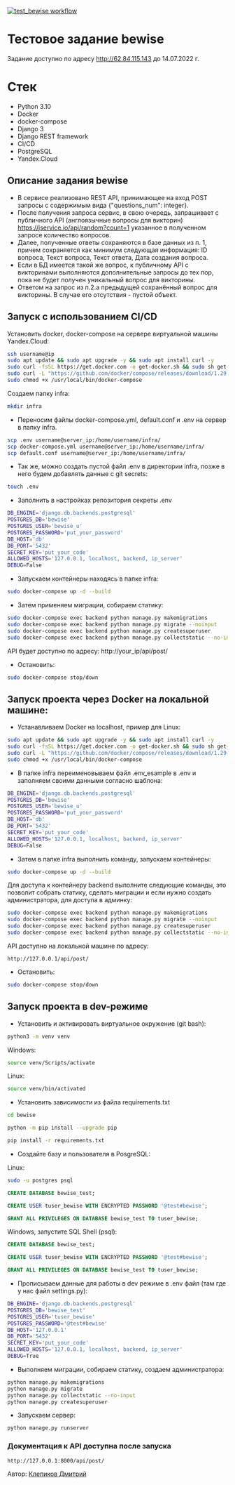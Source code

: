 [![test_bewise workflow](https://github.com/themasterid/test_bewise/actions/workflows/test_bewise.yml/badge.svg)](https://github.com/themasterid/test_bewise/actions/workflows/test_bewise.yml)
# Тестовое задание bewise

Задание доступно по адресу http://62.84.115.143 до 14.07.2022 г.

# Стек
- Python 3.10
- Docker
- docker-compose
- Django 3
- Django REST framework
- CI/CD
- PostgreSQL
- Yandex.Cloud

## Описание задания bewise
- В сервисе реализовано REST API, принимающее на вход POST запросы с содержимым вида {"questions_num": integer}.
- После получения запроса сервис, в свою очередь, запрашивает с публичного API (англоязычные вопросы для викторин) https://jservice.io/api/random?count=1 указанное в полученном запросе количество вопросов.
- Далее, полученные ответы сохраняются в базе данных из п. 1, причем сохраняется как минимум следующая информация: ID вопроса, Текст вопроса, Текст ответа, Дата создания вопроса.
- Если в БД имеется такой же вопрос, к публичному API с викторинами выполняются дополнительные запросы до тех пор, пока не будет получен уникальный вопрос для викторины.
- Ответом на запрос из п.2.a предыдущей сохранённый вопрос для викторины. В случае его отсутствия - пустой объект.


## Запуск с использованием CI/CD

Установить docker, docker-compose на сервере виртуальной машины Yandex.Cloud:
```bash
ssh username@ip
sudo apt update && sudo apt upgrade -y && sudo apt install curl -y
sudo curl -fsSL https://get.docker.com -o get-docker.sh && sudo sh get-docker.sh && sudo rm get-docker.sh
sudo curl -L "https://github.com/docker/compose/releases/download/1.29.2/docker-compose-$(uname -s)-$(uname -m)" -o /usr/local/bin/docker-compose
sudo chmod +x /usr/local/bin/docker-compose
```
Создаем папку infra:
```bash
mkdir infra
```
- Переносим файлы docker-compose.yml, default.conf и .env на сервер в папку infra.

```bash
scp .env username@server_ip:/home/username/infra/
scp docker-compose.yml username@server_ip:/home/username/infra/
scp default.conf username@server_ip:/home/username/infra/
```
- Так же, можно создать пустой файл .env в директории infra, позже в него будем добавлять данные с git secrets:

```bash
touch .env
```
- Заполнить в настройках репозитория секреты .env

```bash
DB_ENGINE='django.db.backends.postgresql'
POSTGRES_DB='bewise'
POSTGRES_USER='bewise_u'
POSTGRES_PASSWORD='put_your_password'
DB_HOST='db'
DB_PORT='5432'
SECRET_KEY='put_your_code'
ALLOWED_HOSTS='127.0.0.1, localhost, backend, ip_server'
DEBUG=False
```
- Запускаем контейнеры находясь в папке infra:
```bash
sudo docker-compose up -d --build
```
- Затем применяем миграции, собираем статику:
```bash
sudo docker-compose exec backend python manage.py makemigrations
sudo docker-compose exec backend python manage.py migrate --noinput 
sudo docker-compose exec backend python manage.py createsuperuser
sudo docker-compose exec backend python manage.py collectstatic --no-input
```

API будет доступно по адресу: http://your_ip/api/post/

- Остановить:
```bash
sudo docker-compose stop/down
```


## Запуск проекта через Docker на локальной машине:
- Устанавливаем Docker на localhost, пример для Linux:

```bash
sudo apt update && sudo apt upgrade -y && sudo apt install curl -y
sudo curl -fsSL https://get.docker.com -o get-docker.sh && sudo sh get-docker.sh && sudo rm get-docker.sh
sudo curl -L "https://github.com/docker/compose/releases/download/1.29.2/docker-compose-$(uname -s)-$(uname -m)" -o /usr/local/bin/docker-compose
sudo chmod +x /usr/local/bin/docker-compose
```

- В папке infra переименовываем файл .env_esample в .env и заполняем своими данными согласно шаблона:

```bash
DB_ENGINE='django.db.backends.postgresql'
POSTGRES_DB='bewise'
POSTGRES_USER='bewise_u'
POSTGRES_PASSWORD='put_your_password'
DB_HOST='db'
DB_PORT='5432'
SECRET_KEY='put_your_code'
ALLOWED_HOSTS='127.0.0.1, localhost, backend, ip_server'
DEBUG=False
```

- Затем в папке infra выполнить команду, запускаем контейнеры:

```bash
sudo docker-compose up -d --build
```

Для доступа к контейнеру backend выполните следующие команды, это позволит собрать статику, сделать миграции и если нужно создать администратора, для доступа в админку:

```bash
sudo docker-compose exec backend python manage.py makemigrations
sudo docker-compose exec backend python manage.py migrate --noinput 
sudo docker-compose exec backend python manage.py createsuperuser
sudo docker-compose exec backend python manage.py collectstatic --no-input
```

API доступно на локальной машине по адресу: 
```text
http://127.0.0.1/api/post/
```
- Остановить:
```bash
sudo docker-compose stop/down
```


## Запуск проекта в dev-режиме

- Установить и активировать виртуальное окружение (git bash):

```bash
python3 -m venv venv
```

Windows:
```bash
source venv/Scripts/activate
```

Linux:
```bash
source venv/bin/activated
```

- Установить зависимости из файла requirements.txt

```bash
cd bewise
```

```bash
python -m pip install --upgrade pip
```

```bash
pip install -r requirements.txt
```

- Создайте базу и пользователя в PosgreSQL:

Linux:
```bash
sudo -u postgres psql
```
```sql
CREATE DATABASE bewise_test;
```
```sql
CREATE USER tuser_bewise WITH ENCRYPTED PASSWORD '@test#bewise';
```
```sql
GRANT ALL PRIVILEGES ON DATABASE bewise_test TO tuser_bewise;
```

Windows, запустите SQL Shell (psql):
```sql
CREATE DATABASE bewise_test;
```
```sql
CREATE USER tuser_bewise WITH ENCRYPTED PASSWORD '@test#bewise';
```
```sql
GRANT ALL PRIVILEGES ON DATABASE bewise_test TO tuser_bewise;
```

- Прописываем данные для работы в dev режиме в .env файл (там где у нас файл settings.py):

```bash
DB_ENGINE='django.db.backends.postgresql'
POSTGRES_DB='bewise_test'
POSTGRES_USER='tuser_bewise'
POSTGRES_PASSWORD='@test#bewise'
DB_HOST='127.0.0.1'
DB_PORT='5432'
SECRET_KEY='put_your_code'
ALLOWED_HOSTS='127.0.0.1, localhost, backend, ip_server'
DEBUG=True
```

- Выполняем миграции, собираем статику, создаем администратора:

```bash
python manage.py makemigrations
python manage.py migrate
python manage.py collectstatic --no-input
python manage.py createsuperuser
```

- Запускаем сервер:
```bash
python manage.py runserver
```

### Документация к API доступна после запуска
```text
http://127.0.0.1:8000/api/post/
```

Автор: [Клепиков Дмитрий](https://github.com/themasterid)
